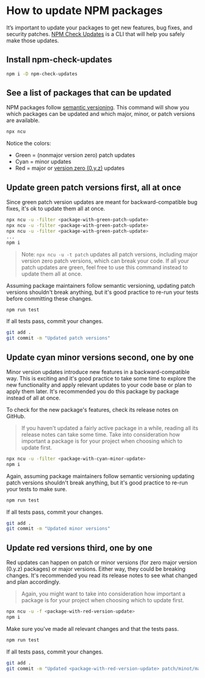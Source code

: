 # How to update NPM packages

It’s important to update your packages to get new features, bug fixes, and security patches. [NPM Check Updates](https://www.npmjs.com/package/npm-check-updates) is a CLI that will help you safely make those updates.

## Install npm-check-updates
```sh
npm i -D npm-check-updates
```

## See a list of packages that can be updated
NPM packages follow [semantic versioning](https://semver.org). This command will show you which packages can be updated and which major, minor, or patch versions are available.

```sh
npx ncu
```

Notice the colors:
- Green = (nonmajor version zero) patch updates
- Cyan = minor updates
- Red = major or [version zero (0.y.z)](https://semver.org/#spec-item-4) updates

## Update green patch versions first, all at once

Since green patch version updates are meant for backward-compatible bug fixes, it's ok to update them all at once.

```sh
npx ncu -u -filter <package-with-green-patch-update>
npx ncu -u -filter <package-with-green-patch-update>
npx ncu -u -filter <package-with-green-patch-update>
...
npm i
```

> Note: `npx ncu -u -t patch` updates all patch versions, including major version zero patch versions, which can break your code. If all your patch updates are green, feel free to use this command instead to update them all at once.

Assuming package maintainers follow semantic versioning, updating patch versions shouldn't break anything, but it's good practice to re-run your tests before committing these changes.

```sh
npm run test
```

If all tests pass, commit your changes.

```sh
git add .
git commit -m "Updated patch versions"
```

## Update cyan minor versions second, one by one

Minor version updates introduce new features in a backward-compatible way. This is exciting and it's good practice to take some time to explore the new functionality and apply relevant updates to your code base or plan to apply them later. It's recommended you do this package by package instead of all at once.

To check for the new package's features, check its release notes on GitHub.

> If you haven't updated a fairly active package in a while, reading all its release notes can take some time. Take into consideration how important a package is for your project when choosing which to update first.

```sh
npx ncu -u -filter <package-with-cyan-minor-update>
npm i
```

Again, assuming package maintainers follow semantic versioning updating patch versions shouldn't break anything, but it's good practice to re-run your tests to make sure.

```sh
npm run test
```

If all tests pass, commit your changes.

```sh
git add .
git commit -m "Updated minor versions"
```

## Update red versions third, one by one

Red updates can happen on patch or minor versions (for zero major version (0.y.z) packages) or major versions. Either way, they could be breaking changes. It's recommended you read its release notes to see what changed and plan accordingly.

> Again, you might want to take into consideration how important a package is for your project when choosing which to update first.

```sh
npx ncu -u -f <package-with-red-version-update>
npm i
```

Make sure you've made all relevant changes and that the tests pass.

```sh
npm run test
```

If all tests pass, commit your changes.

```sh
git add .
git commit -m "Updated <package-with-red-version-update> patch/minot/major version"
```
